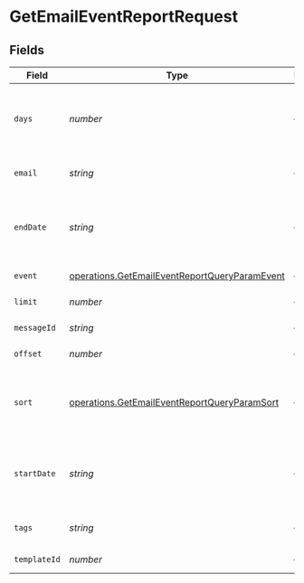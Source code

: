 # GetEmailEventReportRequest


## Fields

| Field                                                                                                                          | Type                                                                                                                           | Required                                                                                                                       | Description                                                                                                                    |
| ------------------------------------------------------------------------------------------------------------------------------ | ------------------------------------------------------------------------------------------------------------------------------ | ------------------------------------------------------------------------------------------------------------------------------ | ------------------------------------------------------------------------------------------------------------------------------ |
| `days`                                                                                                                         | *number*                                                                                                                       | :heavy_minus_sign:                                                                                                             | Number of days in the past including today (positive integer). _Not compatible with 'startDate' and 'endDate'_<br/>            |
| `email`                                                                                                                        | *string*                                                                                                                       | :heavy_minus_sign:                                                                                                             | Filter the report for a specific email addresses                                                                               |
| `endDate`                                                                                                                      | *string*                                                                                                                       | :heavy_minus_sign:                                                                                                             | **Mandatory if startDate is used.** Ending date of the report (YYYY-MM-DD). Must be greater than equal to startDate<br/>       |
| `event`                                                                                                                        | [operations.GetEmailEventReportQueryParamEvent](../../models/operations/getemaileventreportqueryparamevent.md)                 | :heavy_minus_sign:                                                                                                             | Filter the report for a specific event type                                                                                    |
| `limit`                                                                                                                        | *number*                                                                                                                       | :heavy_minus_sign:                                                                                                             | Number limitation for the result returned                                                                                      |
| `messageId`                                                                                                                    | *string*                                                                                                                       | :heavy_minus_sign:                                                                                                             | Filter on a specific message id                                                                                                |
| `offset`                                                                                                                       | *number*                                                                                                                       | :heavy_minus_sign:                                                                                                             | Beginning point in the list to retrieve from.                                                                                  |
| `sort`                                                                                                                         | [operations.GetEmailEventReportQueryParamSort](../../models/operations/getemaileventreportqueryparamsort.md)                   | :heavy_minus_sign:                                                                                                             | Sort the results in the ascending/descending order of record creation. Default order is **descending** if `sort` is not passed |
| `startDate`                                                                                                                    | *string*                                                                                                                       | :heavy_minus_sign:                                                                                                             | **Mandatory if endDate is used.** Starting date of the report (YYYY-MM-DD). Must be lower than equal to endDate<br/>           |
| `tags`                                                                                                                         | *string*                                                                                                                       | :heavy_minus_sign:                                                                                                             | Filter the report for tags (serialized and urlencoded array)                                                                   |
| `templateId`                                                                                                                   | *number*                                                                                                                       | :heavy_minus_sign:                                                                                                             | Filter on a specific template id                                                                                               |
